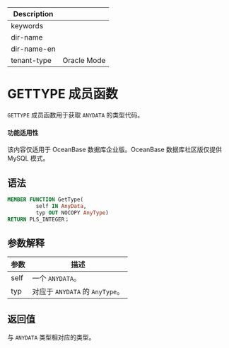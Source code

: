 | Description   |                 |
|---------------|-----------------|
| keywords      |                 |
| dir-name      |                 |
| dir-name-en   |                 |
| tenant-type   | Oracle Mode     |

# GETTYPE 成员函数

`GETTYPE` 成员函数用于获取 `ANYDATA` 的类型代码。

  <main id="notice" >
    <h4>功能适用性</h4>
    <p>该内容仅适用于 OceanBase 数据库企业版。OceanBase 数据库社区版仅提供 MySQL 模式。</p>
  </main>

## 语法

```sql
MEMBER FUNCTION GetType(
         self IN AnyData, 
         typ OUT NOCOPY AnyType)
RETURN PLS_INTEGER；
```



## 参数解释



|  参数  |             描述             |
|------|----------------------------|
| self | 一个 `ANYDATA`。              |
| typ  | 对应于 `ANYDATA` 的 `AnyType`。 |



## 返回值

与 `ANYDATA` 类型相对应的类型。
